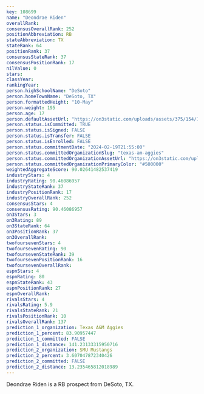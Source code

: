 ```yaml
---
key: 108699
name: "Deondrae Riden"
overallRank: 
consensusOverallRank: 252
positionAbbreviation: RB
stateAbbreviation: TX
stateRank: 64
positionRank: 37
consensusStateRank: 37
consensusPositionRank: 17
nilValue: 0
stars: 
classYear: 
rankingYear: 
person.highSchoolName: "DeSoto"
person.homeTownName: "DeSoto, TX"
person.formattedHeight: "10-May"
person.weight: 195
person.age: 17
person.defaultAssetUrl: "https://on3static.com/uploads/assets/375/154/154375.jpeg"
person.status.isCommitted: TRUE
person.status.isSigned: FALSE
person.status.isTransfer: FALSE
person.status.isEnrolled: FALSE
person.status.commitmentDate: "2024-02-19T21:55:00"
person.status.committedOrganizationSlug: "texas-am-aggies"
person.status.committedOrganizationAssetUrl: "https://on3static.com/uploads/assets/270/150/150270.svg"
person.status.committedOrganizationPrimaryColor: "#500000"
weightedAggregateScore: 90.02641482537419
industryStars: 4
industryRating: 90.46086957
industryStateRank: 37
industryPositionRank: 17
industryOverallRank: 252
consensusStars: 4
consensusRating: 90.46086957
on3Stars: 3
on3Rating: 89
on3StateRank: 64
on3PositionRank: 37
on3OverallRank: 
twofoursevenStars: 4
twofoursevenRating: 90
twofoursevenStateRank: 39
twofoursevenPositionRank: 16
twofoursevenOverallRank: 
espnStars: 4
espnRating: 80
espnStateRank: 43
espnPositionRank: 27
espnOverallRank: 
rivalsStars: 4
rivalsRating: 5.9
rivalsStateRank: 21
rivalsPositionRank: 10
rivalsOverallRank: 137
prediction_1_organization: Texas A&M Aggies
prediction_1_percent: 83.90957447
prediction_1_committed: FALSE
prediction_1_distance: 141.23133315950716
prediction_2_organization: SMU Mustangs
prediction_2_percent: 3.607047872340426
prediction_2_committed: FALSE
prediction_2_distance: 13.235465812018989
---
```

Deondrae Riden is a RB prospect from DeSoto, TX.